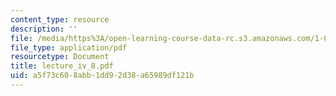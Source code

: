 ```yaml
---
content_type: resource
description: ''
file: /media/https%3A/open-learning-course-data-rc.s3.amazonaws.com/1-033-mechanics-of-material-systems-an-energy-approach-fall-2003/a5f73c608abb1dd92d38a65989df121b_lecture_iv_8.pdf
file_type: application/pdf
resourcetype: Document
title: lecture_iv_8.pdf
uid: a5f73c60-8abb-1dd9-2d38-a65989df121b
---
```

